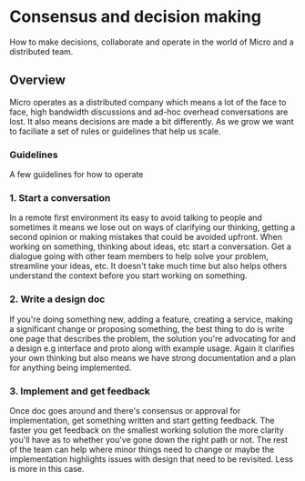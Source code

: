 # Consensus and decision making

How to make decisions, collaborate and operate in the world of Micro and a distributed team.

## Overview

Micro operates as a distributed company which means a lot of the face to face, high bandwidth discussions and 
ad-hoc overhead conversations are lost. It also means decisions are made a bit differently. As we grow we want 
to faciliate a set of rules or guidelines that help us scale.

### Guidelines

A few guidelines for how to operate

### 1. Start a conversation

In a remote first environment its easy to avoid talking to people and sometimes it means we lose out 
on ways of clarifying our thinking, getting a second opinion or making mistakes that could be avoided 
upfront. When working on something, thinking about ideas, etc start a conversation. Get a dialogue 
going with other team members to help solve your problem, streamline your ideas, etc. It doesn't take 
much time but also helps others understand the context before you start working on something.

### 2. Write a design doc

If you're doing something new, adding a feature, creating a service, making a significant change or 
proposing something, the best thing to do is write one page that describes the problem, the solution 
you're advocating for and a design e.g interface and proto along with example usage. Again it 
clarifies your own thinking but also means we have strong documentation and a plan for anything 
being implemented.

### 3. Implement and get feedback

Once doc goes around and there's consensus or approval for implementation, get something written and 
start getting feedback. The faster you get feedback on the smallest working solution the more clarity 
you'll have as to whether you've gone down the right path or not. The rest of the team can help 
where minor things need to change or maybe the implementation highlights issues with design that 
need to be revisited. Less is more in this case.
